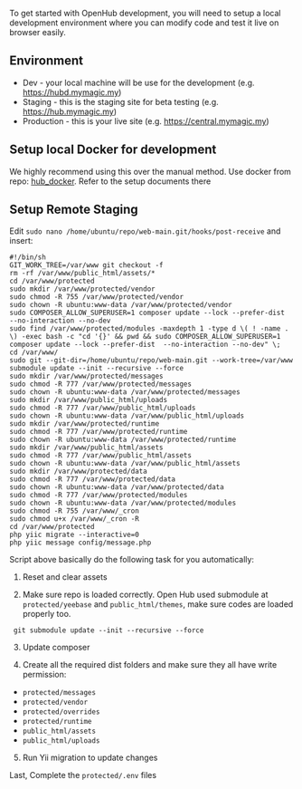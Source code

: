 To get started with OpenHub development, you will need to setup a local development environment where you can modify code and test it live on browser easily.

## Environment
  * Dev - your local machine will be use for the development (e.g. https://hubd.mymagic.my)
  * Staging - this is the staging site for beta testing (e.g. https://hub.mymagic.my)
  * Production - this is your live site (e.g. https://central.mymagic.my)

## Setup local Docker for development
We highly recommend using this over the manual method. Use docker from repo: [hub_docker](https://github.com/mymagic/hub_docker). Refer to the setup documents there

## Setup Remote Staging
Edit `sudo nano /home/ubuntu/repo/web-main.git/hooks/post-receive` and insert:

```
#!/bin/sh
GIT_WORK_TREE=/var/www git checkout -f
rm -rf /var/www/public_html/assets/*
cd /var/www/protected
sudo mkdir /var/www/protected/vendor
sudo chmod -R 755 /var/www/protected/vendor
sudo chown -R ubuntu:www-data /var/www/protected/vendor
sudo COMPOSER_ALLOW_SUPERUSER=1 composer update --lock --prefer-dist  --no-interaction --no-dev
sudo find /var/www/protected/modules -maxdepth 1 -type d \( ! -name . \) -exec bash -c "cd '{}' && pwd && sudo COMPOSER_ALLOW_SUPERUSER=1 composer update --lock --prefer-dist  --no-interaction --no-dev" \;
cd /var/www/
sudo git --git-dir=/home/ubuntu/repo/web-main.git --work-tree=/var/www submodule update --init --recursive --force
sudo mkdir /var/www/protected/messages
sudo chmod -R 777 /var/www/protected/messages
sudo chown -R ubuntu:www-data /var/www/protected/messages
sudo mkdir /var/www/public_html/uploads
sudo chmod -R 777 /var/www/public_html/uploads
sudo chown -R ubuntu:www-data /var/www/public_html/uploads
sudo mkdir /var/www/protected/runtime
sudo chmod -R 777 /var/www/protected/runtime
sudo chown -R ubuntu:www-data /var/www/protected/runtime
sudo mkdir /var/www/public_html/assets
sudo chmod -R 777 /var/www/public_html/assets
sudo chown -R ubuntu:www-data /var/www/public_html/assets
sudo mkdir /var/www/protected/data
sudo chmod -R 777 /var/www/protected/data
sudo chown -R ubuntu:www-data /var/www/protected/data
sudo chmod -R 777 /var/www/protected/modules
sudo chown -R ubuntu:www-data /var/www/protected/modules
sudo chmod -R 755 /var/www/_cron
sudo chmod u+x /var/www/_cron -R
cd /var/www/protected
php yiic migrate --interactive=0
php yiic message config/message.php

```

Script above basically do the following task for you automatically:

1. Reset and clear assets

2. Make sure repo is loaded correctly.
Open Hub used submodule at `protected/yeebase` and `public_html/themes`, make sure codes are loaded properly too.

``` git submodule update --init --recursive --force```

3. Update composer

4. Create all the required dist folders and make sure they all have write permission:
  * `protected/messages`
  * `protected/vendor`
  * `protected/overrides`
  * `protected/runtime`
  * `public_html/assets`
  * `public_html/uploads`

5. Run Yii migration to update changes

Last, Complete the `protected/.env` files 
